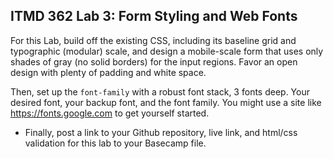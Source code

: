 ## ITMD 362 Lab 3: Form Styling and Web Fonts

For this Lab, build off the existing CSS, including its baseline grid and typographic (modular) scale, and design a mobile-scale form that
uses only shades of gray (no solid borders) for the input regions. Favor an open design with plenty of padding and white space.

Then, set up the `font-family` with a robust font stack, 3 fonts deep. Your desired font, your backup font, and the font family. You might 
use a site like https://fonts.google.com to get yourself started.

* Finally, post a link to your Github repository, live link, and html/css validation for this lab to your Basecamp file. 
